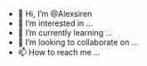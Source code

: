 - 👋 Hi, I’m @Alexsiren
- 👀 I’m interested in ...
- 🌱 I’m currently learning ...
- 💞️ I’m looking to collaborate on ...
- 📫 How to reach me ...

<!---
Alexsiren/Alexsiren is a ✨ special ✨ repository because its `README.md` (this file) appears on your GitHub profile.
You can click the Preview link to take a look at your changes.
--->
